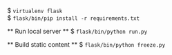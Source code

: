 $ `virtualenv flask`  
$ `flask/bin/pip install -r requirements.txt`  

** Run local server **
$ `flask/bin/python run.py`  

** Build static content **
$ `flask/bin/python freeze.py`  


